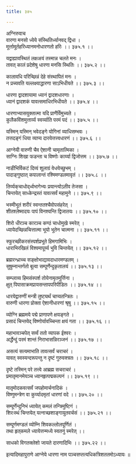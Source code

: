 ```yaml
---
title: ३७५

---
```

अग्निरुवाच  
वारणा मनसो ध्येये संस्थितिर्ध्यानवद् द्विधा ।  
मूर्त्तामूर्तहरिध्यानमनोधारणतो हरिः ।। ३७५.१ ।।  
  
यद्वाह्यावस्थितं लक्षअयं तस्मान्न चलते मनः ।  
तावत् कालं प्रदेशेषु धारणा मनसि स्थितिः ।। ३७५.२ ।।  
  
कालावधि परिच्छिन्नं देहे संस्थापितं मनः ।  
न प्रच्यवति यल्लक्ष्याद्धारणा साऽभिधीयते ।। ३७५.३ ।।  
  
धारणा द्वादशायामा ध्यानं द्वादशधारणाः ।  
ध्यानं द्वादशकं यावत्समाधिरभिधीयते ।। ३७५.४ ।।  
  
धारणाभ्यासयुक्तात्मा यदि प्राणैर्विमुच्यते ।  
कुलैकविंशमुत्तार्य्य स्वर्य्याति परमं पदं ।। ३७५.५ ।।  
  
यस्मिन् यस्मिन् भवेदङ्गे योगिनां व्याधिसम्भवः ।  
तत्तदङ्गं धिया व्याप्य दारयेत्तत्त्वधारणं ।। ३७५.६ ।।  
  
आग्नेयी वारुणी चैव ऐशानी चामृतात्मिका ।  
साग्निः शिखा फडन्ता च विष्णोः कार्य्या द्विजोत्तम ।। ३७५.७ ।।  
  
नाडीभिर्विकटं दिव्यं शूलाग्रं वेधयेच्छुभम् ।  
पादाङ्गुष्ठात् कपालान्तं रश्मिमण्डलमावृतं ।। ३७५.८ ।।  
  
तिर्य्यक्‌चाधोद्‌र्ध्वभागेभ्यः प्रयान्त्योऽतीव तेजसा ।  
चिन्तयेत् साध्केन्द्रस्तं यावत्सर्वं महामुने ।। ३७५.९ ।।  
  
भस्मीभूतं शरीरं स्वन्ततश्चैवोपसंहरेत् ।  
शीतश्लेष्मादयः पापं विनश्यन्ति द्विजातयः ।। ३७५.१० ।।  
  
शिरो धीरञ्च कारञ्च कण्ठं चाधोमुखे स्मरेत् ।  
ध्यायेदच्छिन्नचित्तात्मा भूयो भूतेन चात्मना ।। ३७५.११ ।।  
  
स्फुरच्छीकरसंस्पर्शप्रभूते हिमगामिभिः ।  
धाराभिरखिलं विश्वमापूर्य्य भुवि चिन्तयेत् ।। ३७५.१२ ।।  
  
ब्रह्मरन्ध्राच्च सङ्क्षोभाद्यावदाधारमण्डलम् ।  
सुषुम्नान्तर्गतो बूत्वा सम्पूर्णेन्दुकृतालयं ।। ३७५.१३ ।।  
  
सम्प्लाव्य हिमसंस्पर्श तोयेनामृतमूर्त्तिना ।  
क्षुत् पिपासाक्रमप्रायसन्तापपरिपीडितः ।। ३७५.१४ ।।  
  
धारयेद्वारुणीं मन्त्री तुष्ट्यर्थं चाप्यतन्त्रितः ।  
वारुणी धारणा प्रोक्ता ऐशानीधारणां श्रृषु ।। ३७५.१५ ।।  
  
व्योग्नि ब्रह्ममये पद्मे प्राणापणे क्षयङ्गते ।  
प्रसादं चिन्तयेद् विष्णोर्यावच्चिन्ता क्षयं गता ।। ३७५.१६ ।।  
  
महाभावञ्चपेत् सर्व्वं ततो व्यापक ईश्वरः ।  
अर्द्धेन्दुं परमं शान्तं निराभासन्निरञ्जनं ।। ३७५.१७ ।।  
  
असत्यं सत्यमाभाति तावत्सर्वं चराचरं ।  
यावत् स्वस्यन्दरूपन्तु न दृष्टं गुरुवक्त्रतः ।। ३७५.१८ ।।  
  
दृष्टे तस्मिन् परे तत्त्वे आब्रह्म सचराचरं ।  
प्रमातृमानमेयञ्च ध्यानहृत्पद्मकल्पनं ।। ३७५.१९ ।।  
  
मातृमोदकवत्सर्वं जपहोमार्चनादिकं ।  
विष्णुमन्त्रेण वा कुर्य्यादमृतां धारणां वदे ।। ३७५.२० ।।  
  
सम्पूर्णेन्दुनिभं ध्यायेत् कमलं तन्त्रिमुष्टिगं ।  
शिरःस्थं चिन्तयेत् यत्नाच्छशाङ्गायुतवर्चसं ।। ३७५.२१ ।।  
  
सम्पूर्णमण्डलं व्योम्नि शिवकल्लोलपूर्णितं ।  
तथा हृत्‌कमले ध्यायेत्तन्मध्ये स्वतनुं स्मरेत् ।।  
  
साधको विगतक्लेशो जायते दारणादिभिः ।। ३७५.२२ ।।  
  
इत्यादिमहापुराणे आग्नेये धारणा नाम पञ्चसप्तत्यधिकत्रिशततमोऽध्यायः ॥